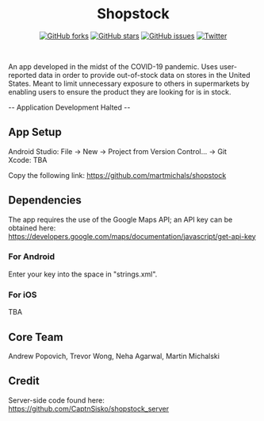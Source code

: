 <h1 align ="center">Shopstock</h1>
<p align = "center"><a href="https://github.com/martmichals/shopstock/network"><img alt="GitHub forks" src="https://img.shields.io/github/forks/martmichals/shopstock"></a>
 <a href="https://github.com/martmichals/shopstock/stargazers"><img alt="GitHub stars" src="https://img.shields.io/github/stars/martmichals/shopstock"></a>
  <a href="https://github.com/martmichals/shopstock/issues"><img alt="GitHub issues" src="https://img.shields.io/github/issues/martmichals/shopstock"></a>
  <a href="https://twitter.com/intent/tweet?text=Wow:&url=https%3A%2F%2Fgithub.com%2Fmartmichals%2Fshopstock"><img alt="Twitter" src="https://img.shields.io/twitter/url?style=social&url=https%3A%2F%2Ftwitter.com"></a></p>
<br>

An app developed in the midst of the COVID-19 pandemic. Uses user-reported data in order to provide out-of-stock data on stores in the United States. Meant to limit unnecessary exposure to others in supermarkets by enabling users to ensure the product they are looking for is in stock. <br>

-- Application Development Halted --

## App Setup
Android Studio:
File -> New -> Project from Version Control... -> Git <br>
Xcode: TBA

Copy the following link:
https://github.com/martmichals/shopstock

## Dependencies
The app requires the use of the Google Maps API; an API key can be obtained here:<br>
https://developers.google.com/maps/documentation/javascript/get-api-key<br>

### For Android 
Enter your key into the space in "strings.xml".

### For iOS 
TBA

## Core Team
Andrew Popovich, Trevor Wong, Neha Agarwal, Martin Michalski

## Credit
Server-side code found here:<br>
https://github.com/CaptnSisko/shopstock_server<br><br>
